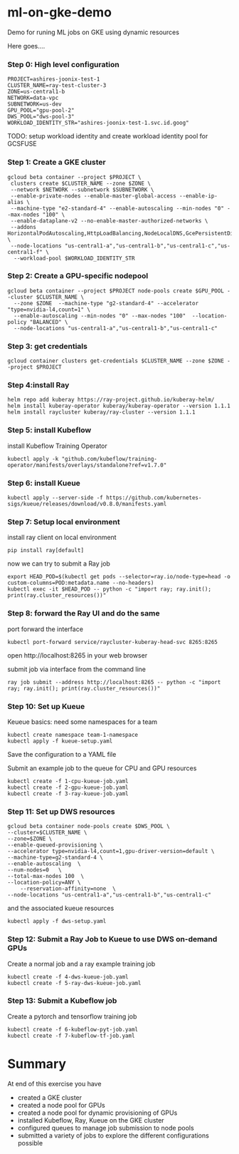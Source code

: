 # ml-on-gke-demo
Demo for runing ML jobs on GKE using dynamic resources

Here goes....

### Step 0: High level configuration
```
PROJECT=ashires-joonix-test-1
CLUSTER_NAME=ray-test-cluster-3
ZONE=us-central1-b
NETWORK=data-vpc
SUBNETWORK=us-dev
GPU_POOL="gpu-pool-2"
DWS_POOL="dws-pool-3"
WORKLOAD_IDENTITY_STR="ashires-joonix-test-1.svc.id.goog"
```
TODO: setup workload identity and create workload identity pool for GCSFUSE

### Step 1: Create a GKE cluster
```
gcloud beta container --project $PROJECT \
 clusters create $CLUSTER_NAME --zone $ZONE \
 --network $NETWORK --subnetwork $SUBNETWORK \
 --enable-private-nodes --enable-master-global-access --enable-ip-alias \
 --machine-type "e2-standard-4" --enable-autoscaling --min-nodes "0" --max-nodes "100" \
 --enable-dataplane-v2 --no-enable-master-authorized-networks \
 --addons HorizontalPodAutoscaling,HttpLoadBalancing,NodeLocalDNS,GcePersistentDiskCsiDriver,GcpFilestoreCsiDriver,GcsFuseCsiDriver \
 --node-locations "us-central1-a","us-central1-b","us-central1-c","us-central1-f" \
  --workload-pool $WORKLOAD_IDENTITY_STR
```
### Step 2: Create a GPU-specific nodepool
```
gcloud beta container --project $PROJECT node-pools create $GPU_POOL --cluster $CLUSTER_NAME \
  --zone $ZONE  --machine-type "g2-standard-4" --accelerator "type=nvidia-l4,count=1" \
  --enable-autoscaling --min-nodes "0" --max-nodes "100"  --location-policy "BALANCED" \
  --node-locations "us-central1-a","us-central1-b","us-central1-c"
```
### Step 3: get credentials
```
gcloud container clusters get-credentials $CLUSTER_NAME --zone $ZONE --project $PROJECT
```
### Step 4:install Ray
```
helm repo add kuberay https://ray-project.github.io/kuberay-helm/
helm install kuberay-operator kuberay/kuberay-operator --version 1.1.1
helm install raycluster kuberay/ray-cluster --version 1.1.1
```
### Step 5: install Kubeflow
install Kubeflow Training Operator
```
kubectl apply -k "github.com/kubeflow/training-operator/manifests/overlays/standalone?ref=v1.7.0"
```

### Step 6: install Kueue
```
kubectl apply --server-side -f https://github.com/kubernetes-sigs/kueue/releases/download/v0.8.0/manifests.yaml

```
### Step 7: Setup local environment
install ray client on local environment
```
pip install ray[default]
```
now we can try to submit a Ray job
```
export HEAD_POD=$(kubectl get pods --selector=ray.io/node-type=head -o custom-columns=POD:metadata.name --no-headers)
kubectl exec -it $HEAD_POD -- python -c "import ray; ray.init(); print(ray.cluster_resources())"
```
### Step 8: forward the Ray UI and do the same
port forward the interface
```
kubectl port-forward service/raycluster-kuberay-head-svc 8265:8265
```
open http://localhost:8265 in your web browser 

submit job via interface from the command line
```
ray job submit --address http://localhost:8265 -- python -c "import ray; ray.init(); print(ray.cluster_resources())"
```

### Step 10: Set up Kueue

Keueue basics: need some namespaces for a team
```
kubectl create namespace team-1-namespace
kubectl apply -f kueue-setup.yaml
```
Save the configuration to a YAML file 

Submit an example job to the queue for CPU and GPU resources 
```
kubectl create -f 1-cpu-kueue-job.yaml
kubectl create -f 2-gpu-kueue-job.yaml
kubectl create -f 3-ray-kueue-job.yaml
```

### Step 11: Set up DWS resources

```
gcloud beta container node-pools create $DWS_POOL \
--cluster=$CLUSTER_NAME \
--zone=$ZONE \
--enable-queued-provisioning \
--accelerator type=nvidia-l4,count=1,gpu-driver-version=default \
--machine-type=g2-standard-4 \
--enable-autoscaling  \
--num-nodes=0   \
--total-max-nodes 100  \
--location-policy=ANY \
    --reservation-affinity=none  \
--node-locations "us-central1-a","us-central1-b","us-central1-c" 
```
and the associated kueue resources
```
kubectl apply -f dws-setup.yaml
```

### Step 12: Submit a Ray Job to Kueue to use DWS on-demand GPUs

Create a normal job and a ray example training job
```
kubectl create -f 4-dws-kueue-job.yaml
kubectl create -f 5-ray-dws-kueue-job.yaml
```

### Step 13: Submit a Kubeflow job

Create a pytorch and tensorflow training job
```
kubectl create -f 6-kubeflow-pyt-job.yaml
kubectl create -f 7-kubeflow-tf-job.yaml
```

# Summary

At end of this exercise you have
* created a GKE cluster
* created a node pool for GPUs
* created a node pool for dynamic provisioning of GPUs
* installed Kubeflow, Ray, Kueue on the GKE cluster
* configured queues to manage job submission to node pools
* submitted a variety of jobs to explore the different configurations possible
